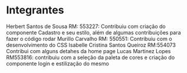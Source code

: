 <h1>Integrantes</h1>

Herbert Santos de Sousa RM: 553227: Contribuiu com criação do componente Cadastro e seu estilo, além de algumas contribuições para fazer o código rodar
Murillo Carvalho RM: 550551: Contribuiu com o desenvolvimento do CSS
Isabelle Cristina Santos Queiroz RM:554073 Contribui com alguns detahes da home page 
Lucas Martinez Lopes RM553816: contribuiu com a seleção da paleta de cores e criação do componente login e estilização do mesmo
